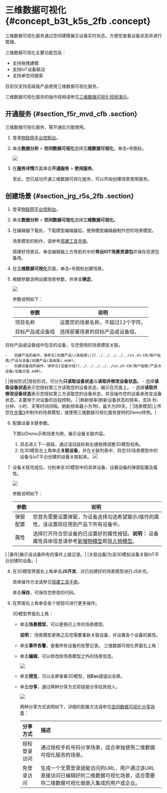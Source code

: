 # 三维数据可视化 {#concept_b3t_k5s_2fb .concept}

三维数据可视化服务通过空间建模展示设备实时状态，方便您查看设备状态并进行管理。

三维数据可视化主要功能包括：

-   支持拖拽建模
-   支持IoT设备联动
-   支持单空间搜索

目前仅支持高级版产品使用三维数据可视化服务。

三维数据可视化服务的操作视频请参见[三维数据可视化视频演示](cn.zh-CN/数据分析/视频演示/三维数据可视化.md#)。

## 开通服务 {#section_f5r_mvd_cfb .section}

三维数据可视化服务，需开通后方能使用。

1.  登录[物联网平台控制台](https://iot.console.aliyun.com/)。
2.  单击**数据分析** \> **空间数据可视化**选择**三维数据可视化**，单击`+`号图标。

    ![](http://static-aliyun-doc.oss-cn-hangzhou.aliyuncs.com/assets/img/21666/155244205137623_zh-CN.png)

3.  在**服务详情**页面单击**开通服务** \> **使用服务**。

    至此，您已成功开通三维数据可视化服务，可以开始创建场景使用服务。


## 创建场景 {#section_jrg_r5s_2fb .section}

1.  登录[物联网平台控制台](https://iot.console.aliyun.com/)。
2.  单击**数据分析** \> **空间数据可视化**选择**三维数据可视化**。
3.  在编辑器下载处，下载模型编辑器后，使用模型编辑器制作您的场景模型。

    场景模型的制作，请参考[搭建工具手册](http://docs-aliyun.cn-hangzhou.oss.aliyun-inc.com/assets/attach/91480/cn_zh/1537238846836/CampusBuilder搭建工具用户手册.pdf)。

    搭建好场景后，单击编辑器上方导航栏中的**导出IOT场景资源包**并保存资源包备用。

4.  在**三维数据可视化**页面，单击`+`号图标创建场景。
5.  根据参数说明设置场景参数，并单击**确定**。

    ![](http://static-aliyun-doc.oss-cn-hangzhou.aliyuncs.com/assets/img/21666/155244205112254_zh-CN.png)

    参数说明如下：

    |参数|说明|
    |--|--|
    |项目名称|设置您的场景名称，不超过12个字符。|
    |目标产品或设备组| 选择部署场景的目标产品或设备组。

 目标产品或设备组中包含的设备，与您使用的场景模型关联。

    -   创建产品的操作，请参见[创建产品\(高级版\)](../../../../../cn.zh-CN/用户指南/产品与设备/创建产品(高级版).md#)。
    -   创建设备组的操作，请参见[设备分组](../../../../../cn.zh-CN/用户指南/产品与设备/设备分组.md#)。
 |
    |授权形式|授权形式，可分为**只读取设备状态**与**读取并修改设备状态**。    -   选择**读取设备状态**表示您授权第三方读取您的设备状态，展示在页面上。
    -   选择**读取并修改设备状态**表示您授权第三方读取您的设备状态，并且操作您的设备来改变设备状态，主要用于对设备的远程控制。
|
    |刷新频率|刷新设备状态的频率，支持 秒、分钟、小时、天等时间间隔。刷新频率最小为1秒，最大为99天。|
    |场景模型|上传您在[步骤3](#)中制作的场景模型，或使用三维数据可视化服务提供的Demo样例。|

6.  配置设备关联参数。

    下图以Demo示例场景为例，展示设备关联内容。

    1.  双击进入下一层级，通过滚动鼠标和左键拖拽调整3D模型视角。
    2.  在3D模型左上角单击**关联设备**，并在关联列表中，将您3D场景模型中的设备与IoT平台创建的设备关联起来。
    ![](http://static-aliyun-doc.oss-cn-hangzhou.aliyuncs.com/assets/img/21666/155244205137629_zh-CN.png)

7.  设备关联完成后，分别单击3D模型中的具体设备，设置设备的弹窗配置及属性。

    ![](http://static-aliyun-doc.oss-cn-hangzhou.aliyuncs.com/assets/img/21666/155244205237644_zh-CN.png)

    参数说明如下：

    |参数|说明|
    |--|--|
    |弹窗配置|您首先需要设置弹窗，为设备选择勾选希望展示/操作的属性，该设置将应用到产品下所有设备中。|
    |属性|选择打开符合您设备的已设置好的属性按钮。**说明：** 设备属性具体信息请参考[新增物模型](../../../../../cn.zh-CN/用户指南/产品与设备/物模型/新增物模型.md#)和[导入物模型](../../../../../cn.zh-CN/用户指南/产品与设备/物模型/导入物模型.md#)。

|
    |事件|展示该设备所有的事件上报记录。|
    |关联设备|为该3D模拟设备关联IoT平台创建的设备。|

8.  在3D模型界面右上角单击**JS开发**，对已创建好的场景模型进行JS补充。

    具体操作方法请参见[搭建工具手册](http://docs-aliyun.cn-hangzhou.oss.aliyun-inc.com/assets/attach/91480/cn_zh/1537238846836/CampusBuilder搭建工具用户手册.pdf)。

    单击**保存**，可保存您修改的代码。

9.  在界面右上角单击各个按钮可进行更多操作。

    3D模型界面右上角：

    -   单击**场景模型**，可以更换已上传的场景模型。

        **说明：** 场景模型更换之后您需要重新关联设备，并设置各个设备的属性。

    -   单击**事件告警**，查看所有设备的告警记录。
    三维数据可视化界面右上角：

    -   单击**编辑**，可以修改除场景模型之外的场景信息。

        ![](http://static-aliyun-doc.oss-cn-hangzhou.aliyuncs.com/assets/img/21666/155244205237767_zh-CN.png)

    -   单击**预览**，可以全屏查看3D模型，按**Esc**键退出全屏。
    -   单击**分享**，通过两种分享方式将链接分享给其他人。

        ![](http://static-aliyun-doc.oss-cn-hangzhou.aliyuncs.com/assets/img/21315/155244205212245_zh-CN.png)

        两种分享方式说明如下，详细的配置方法请参见[空间数据可视化分享场景](cn.zh-CN/数据分析/空间数据可视化分享场景.md#)：

        |分享方式|描述|
        |:---|:-|
        |授权登录访问|通过授权手机号码分享场景，适合单独使用二维数据可视化服务的场景。|
        |免登录访问|生成一个无需登录就能访问的URL，用户通过该URL直接访问已编辑好的二维数据可视化场景，适合需要将二维数据可视化做嵌入集成的用户或企业。|


